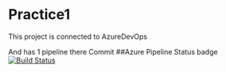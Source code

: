 # Practice1

This project is connected to AzureDevOps 

And has 1 pipeline there
Commit
##Azure Pipeline Status badge
[![Build Status](https://dev.azure.com/4sd-31/Practice11/_apis/build/status/YuriiRakhimov2000.Practice1?branchName=master)](https://dev.azure.com/4sd-31/Practice11/_build/latest?definitionId=2&branchName=master)
